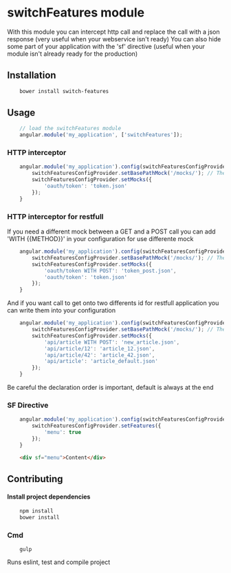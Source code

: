 switchFeatures module
================

With this module you can intercept http call and replace the call with a json response (very useful when your webservice isn't ready)
You can also hide some part of your application with the 'sf' directive (useful when your module isn't already ready for the production)

## Installation

```bash
    bower install switch-features
```

## Usage

```js
    // load the switchFeatures module
    angular.module('my_application', ['switchFeatures']);

```

### HTTP interceptor

```js
    angular.module('my_application').config(switchFeaturesConfigProvider) {
        switchFeaturesConfigProvider.setBasePathMock('/mocks/'); // The default base path where your mocks files are stored
        switchFeaturesConfigProvider.setMocks({
            'oauth/token': 'token.json'
        });
    }
```

### HTTP interceptor for restfull
If you need a different mock between a GET and a POST call you can add 'WITH {{METHOD}}' in your configuration for use differente mock


```js
    angular.module('my_application').config(switchFeaturesConfigProvider) {
        switchFeaturesConfigProvider.setBasePathMock('/mocks/'); // The default base path where your mocks files are stored
        switchFeaturesConfigProvider.setMocks({
            'oauth/token WITH POST': 'token_post.json',
            'oauth/token': 'token.json'
        });
    }
```

And if you want call to get onto two differents id for restfull application you can write them into your configuration
```js
    angular.module('my_application').config(switchFeaturesConfigProvider) {
        switchFeaturesConfigProvider.setBasePathMock('/mocks/'); // The default base path where your mocks files are stored
        switchFeaturesConfigProvider.setMocks({
            'api/article WITH POST': 'new_article.json',
            'api/article/12': 'article_12.json',
            'api/article/42': 'article_42.json',
            'api/article': 'article_default.json'
        });
    }
```
Be careful the declaration order is important, default is always at the end

### SF Directive
```js
    angular.module('my_application').config(switchFeaturesConfigProvider) {
        switchFeaturesConfigProvider.setFeatures({
            'menu': true
        });
    }
```

```html
    <div sf="menu">Content</div>
```


## Contributing

#### Install project dependencies
```bash
    npm install
    bower install
```

### Cmd
```
    gulp
``` 
Runs eslint, test and compile project
